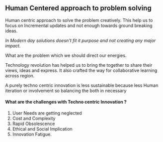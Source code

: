## Human Centered approach to problem solving

Human centric approach to solve the problem creatively. This help us to focus on Incremental updates and not enough towards ground breaking ideas.

*In Modern day solutions doesn't fit it purpose and not creating any major impact.*

What are the problem which we should direct our energies. 

Technology revolution has helped us to bring the together to share their views, ideas and express. It also crafted the way for collaborative learning across region. 

A purely techno centric innovation is less sustainable because less Human iteration or involvement so balancing the both in necessary 

#### What are the challenges with Techno centric Innovation ?

1. User Needs are getting neglected
2. Cost and Complexity
3. Rapid Obsolescence
4. Ethical and Social Implication
5. Innovation Fatigue.